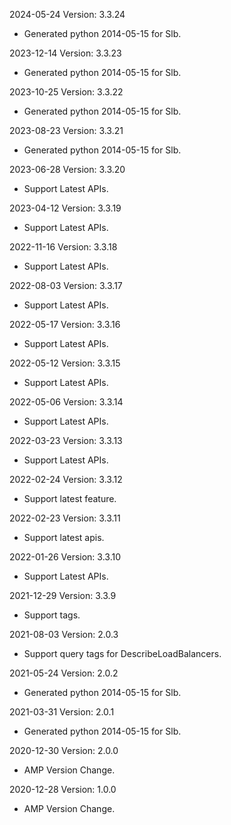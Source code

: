 2024-05-24 Version: 3.3.24
- Generated python 2014-05-15 for Slb.

2023-12-14 Version: 3.3.23
- Generated python 2014-05-15 for Slb.

2023-10-25 Version: 3.3.22
- Generated python 2014-05-15 for Slb.

2023-08-23 Version: 3.3.21
- Generated python 2014-05-15 for Slb.

2023-06-28 Version: 3.3.20
- Support Latest APIs.

2023-04-12 Version: 3.3.19
- Support Latest APIs.

2022-11-16 Version: 3.3.18
- Support Latest APIs.

2022-08-03 Version: 3.3.17
- Support Latest APIs.

2022-05-17 Version: 3.3.16
- Support Latest APIs.

2022-05-12 Version: 3.3.15
- Support Latest APIs.

2022-05-06 Version: 3.3.14
- Support Latest APIs.

2022-03-23 Version: 3.3.13
- Support Latest APIs.

2022-02-24 Version: 3.3.12
- Support latest feature.

2022-02-23 Version: 3.3.11
- Support latest apis.

2022-01-26 Version: 3.3.10
- Support Latest APIs.

2021-12-29 Version: 3.3.9
- Support tags.

2021-08-03 Version: 2.0.3
- Support query tags for DescribeLoadBalancers.

2021-05-24 Version: 2.0.2
- Generated python 2014-05-15 for Slb.

2021-03-31 Version: 2.0.1
- Generated python 2014-05-15 for Slb.

2020-12-30 Version: 2.0.0
- AMP Version Change.

2020-12-28 Version: 1.0.0
- AMP Version Change.

